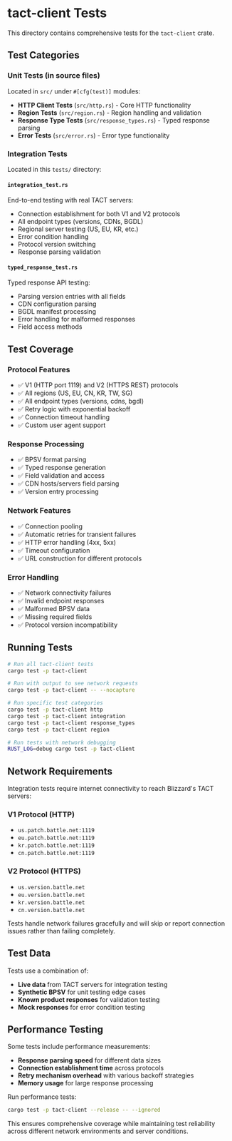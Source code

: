 # tact-client Tests

This directory contains comprehensive tests for the `tact-client` crate.

## Test Categories

### Unit Tests (in source files)

Located in `src/` under `#[cfg(test)]` modules:

- **HTTP Client Tests** (`src/http.rs`) - Core HTTP functionality
- **Region Tests** (`src/region.rs`) - Region handling and validation
- **Response Type Tests** (`src/response_types.rs`) - Typed response parsing
- **Error Tests** (`src/error.rs`) - Error type functionality

### Integration Tests

Located in this `tests/` directory:

#### `integration_test.rs`

End-to-end testing with real TACT servers:

- Connection establishment for both V1 and V2 protocols
- All endpoint types (versions, CDNs, BGDL)
- Regional server testing (US, EU, KR, etc.)
- Error condition handling
- Protocol version switching
- Response parsing validation

#### `typed_response_test.rs`

Typed response API testing:

- Parsing version entries with all fields
- CDN configuration parsing
- BGDL manifest processing
- Error handling for malformed responses
- Field access methods

## Test Coverage

### Protocol Features

- ✅ V1 (HTTP port 1119) and V2 (HTTPS REST) protocols
- ✅ All regions (US, EU, CN, KR, TW, SG)
- ✅ All endpoint types (versions, cdns, bgdl)
- ✅ Retry logic with exponential backoff
- ✅ Connection timeout handling
- ✅ Custom user agent support

### Response Processing

- ✅ BPSV format parsing
- ✅ Typed response generation
- ✅ Field validation and access
- ✅ CDN hosts/servers field parsing
- ✅ Version entry processing

### Network Features

- ✅ Connection pooling
- ✅ Automatic retries for transient failures
- ✅ HTTP error handling (4xx, 5xx)
- ✅ Timeout configuration
- ✅ URL construction for different protocols

### Error Handling

- ✅ Network connectivity failures
- ✅ Invalid endpoint responses
- ✅ Malformed BPSV data
- ✅ Missing required fields
- ✅ Protocol version incompatibility

## Running Tests

```bash
# Run all tact-client tests
cargo test -p tact-client

# Run with output to see network requests
cargo test -p tact-client -- --nocapture

# Run specific test categories
cargo test -p tact-client http
cargo test -p tact-client integration
cargo test -p tact-client response_types
cargo test -p tact-client region

# Run tests with network debugging
RUST_LOG=debug cargo test -p tact-client
```

## Network Requirements

Integration tests require internet connectivity to reach Blizzard's TACT servers:

### V1 Protocol (HTTP)

- `us.patch.battle.net:1119`
- `eu.patch.battle.net:1119`
- `kr.patch.battle.net:1119`
- `cn.patch.battle.net:1119`

### V2 Protocol (HTTPS)

- `us.version.battle.net`
- `eu.version.battle.net`
- `kr.version.battle.net`
- `cn.version.battle.net`

Tests handle network failures gracefully and will skip or report connection issues rather than failing completely.

## Test Data

Tests use a combination of:

- **Live data** from TACT servers for integration testing
- **Synthetic BPSV** for unit testing edge cases
- **Known product responses** for validation testing
- **Mock responses** for error condition testing

## Performance Testing

Some tests include performance measurements:

- **Response parsing speed** for different data sizes
- **Connection establishment time** across protocols
- **Retry mechanism overhead** with various backoff strategies
- **Memory usage** for large response processing

Run performance tests:

```bash
cargo test -p tact-client --release -- --ignored
```

This ensures comprehensive coverage while maintaining test reliability across different network environments and server conditions.

